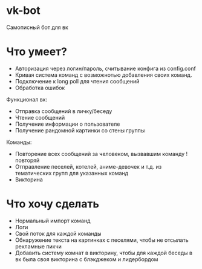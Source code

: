 # vk-bot
Самописный бот для вк

# Что умеет?

  - Авторизация через логин/пароль, считывание конфига из config.conf
  - Кривая система команд с возможнотью добавления своих команд.
  - Подключение к long poll для чтения сообщений
  - Обработка ошибок

Функционал вк:
  - Отправка сообщений в личку/беседу
  - Чтение сообщений
  - Получение информации о пользователе
  - Получение рандомной картинки со стены группы

Команды:
  - Повторение всех сообщений за человеком, вызвавшим команду !повторяй
  - Отправление песелей, котелей, аниме-девочек и т.д. из тематических групп для указанных команд
  - Викторина

# Что хочу сделать

  - Нормальный импорт команд
  - Логи
  - Свой поток для каждой команды
  - Обнаружение текста на картинках с песелями, чтобы не отсылать рекламные пикчи
  - Добавить систему комнат в викторину, чтобы для каждой беседы в вк была своя викторина с блэкджеком и лидербордом
